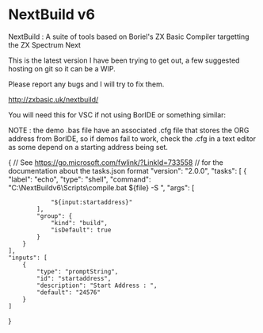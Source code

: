 # NextBuild v6
NextBuild : A suite of tools based on Boriel's ZX Basic Compiler targetting the ZX Spectrum Next

This is the latest version I have been trying to get out, a few suggested hosting on git so it can be a WIP.

Please report any bugs and I will try to fix them.

http://zxbasic.uk/nextbuild/


You will need this for VSC if not using BorIDE or something similar:

NOTE : the demo .bas file have an associated .cfg file that stores the ORG address from BorIDE, so if demos fail to work, check the .cfg in a text editor as some depend on a starting address being set.

{
    // See https://go.microsoft.com/fwlink/?LinkId=733558
    // for the documentation about the tasks.json format
    "version": "2.0.0",
    "tasks": [
        {
            "label": "echo",
            "type": "shell",
            "command": "C:\\NextBuildv6\\Scripts\\compile.bat ${file} -S ",
            "args": [

                "${input:startaddress}"
            ],
            "group": {
                "kind": "build",
                "isDefault": true
            }
        }
    ],
    "inputs": [
        {
            "type": "promptString",
            "id": "startaddress",
            "description": "Start Address : ",
            "default": "24576"
        }
    ]
}
